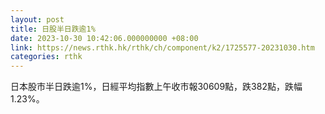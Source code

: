 ```yaml
---
layout: post
title: 日股半日跌逾1%
date: 2023-10-30 10:42:06.000000000 +08:00
link: https://news.rthk.hk/rthk/ch/component/k2/1725577-20231030.htm
categories: rthk
---
```


日本股市半日跌逾1%，日經平均指數上午收市報30609點，跌382點，跌幅1.23%。
